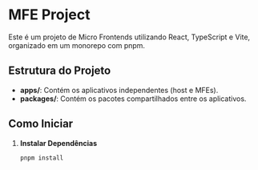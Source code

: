 # MFE Project

Este é um projeto de Micro Frontends utilizando React, TypeScript e Vite, organizado em um monorepo com pnpm.

## Estrutura do Projeto

- **apps/**: Contém os aplicativos independentes (host e MFEs).
- **packages/**: Contém os pacotes compartilhados entre os aplicativos.

## Como Iniciar

1. **Instalar Dependências**

   ```bash
   pnpm install
